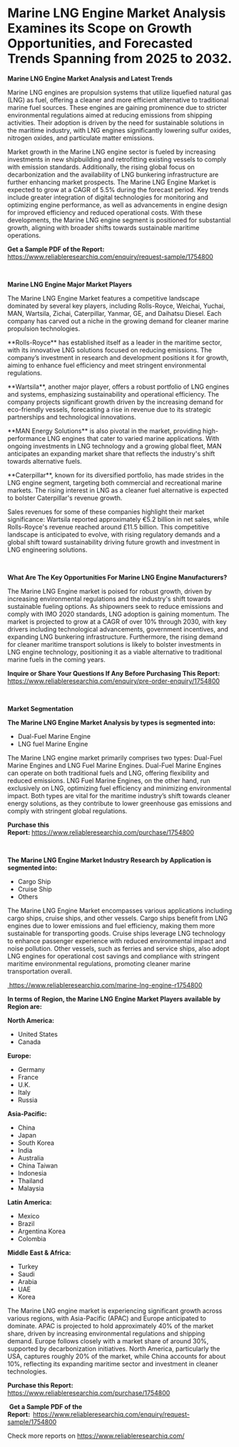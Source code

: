 <p><h1>Marine LNG Engine Market Analysis Examines its Scope on Growth Opportunities, and Forecasted Trends Spanning from 2025 to 2032.</h1></p><p><strong>Marine LNG Engine Market Analysis and Latest Trends</strong></p>
<p><p>Marine LNG engines are propulsion systems that utilize liquefied natural gas (LNG) as fuel, offering a cleaner and more efficient alternative to traditional marine fuel sources. These engines are gaining prominence due to stricter environmental regulations aimed at reducing emissions from shipping activities. Their adoption is driven by the need for sustainable solutions in the maritime industry, with LNG engines significantly lowering sulfur oxides, nitrogen oxides, and particulate matter emissions.</p><p>Market growth in the Marine LNG engine sector is fueled by increasing investments in new shipbuilding and retrofitting existing vessels to comply with emission standards. Additionally, the rising global focus on decarbonization and the availability of LNG bunkering infrastructure are further enhancing market prospects. The Marine LNG Engine Market is expected to grow at a CAGR of 5.5% during the forecast period. Key trends include greater integration of digital technologies for monitoring and optimizing engine performance, as well as advancements in engine design for improved efficiency and reduced operational costs. With these developments, the Marine LNG engine segment is positioned for substantial growth, aligning with broader shifts towards sustainable maritime operations.</p></p>
<p><strong>Get a Sample PDF of the Report:&nbsp;</strong> <a href="https://www.reliableresearchiq.com/enquiry/request-sample/1754800?utm_campaign=2318&utm_medium=2&utm_source=Github&utm_content=ia&utm_term=10042025&utm_id=marine-lng-engine">https://www.reliableresearchiq.com/enquiry/request-sample/1754800</a></p>
<p>&nbsp;</p>
<p><strong>Marine LNG Engine Major Market Players</strong></p>
<p><p>The Marine LNG Engine Market features a competitive landscape dominated by several key players, including Rolls-Royce, Weichai, Yuchai, MAN, Wartsila, Zichai, Caterpillar, Yanmar, GE, and Daihatsu Diesel. Each company has carved out a niche in the growing demand for cleaner marine propulsion technologies.</p><p>**Rolls-Royce** has established itself as a leader in the maritime sector, with its innovative LNG solutions focused on reducing emissions. The company’s investment in research and development positions it for growth, aiming to enhance fuel efficiency and meet stringent environmental regulations.</p><p>**Wartsila**, another major player, offers a robust portfolio of LNG engines and systems, emphasizing sustainability and operational efficiency. The company projects significant growth driven by the increasing demand for eco-friendly vessels, forecasting a rise in revenue due to its strategic partnerships and technological innovations.</p><p>**MAN Energy Solutions** is also pivotal in the market, providing high-performance LNG engines that cater to varied marine applications. With ongoing investments in LNG technology and a growing global fleet, MAN anticipates an expanding market share that reflects the industry's shift towards alternative fuels.</p><p>**Caterpillar**, known for its diversified portfolio, has made strides in the LNG engine segment, targeting both commercial and recreational marine markets. The rising interest in LNG as a cleaner fuel alternative is expected to bolster Caterpillar's revenue growth.</p><p>Sales revenues for some of these companies highlight their market significance: Wartsila reported approximately €5.2 billion in net sales, while Rolls-Royce's revenue reached around £11.5 billion. This competitive landscape is anticipated to evolve, with rising regulatory demands and a global shift toward sustainability driving future growth and investment in LNG engineering solutions.</p></p>
<p>&nbsp;</p>
<p><strong>What Are The Key Opportunities For Marine LNG Engine Manufacturers?</strong></p>
<p><p>The Marine LNG Engine market is poised for robust growth, driven by increasing environmental regulations and the industry's shift towards sustainable fueling options. As shipowners seek to reduce emissions and comply with IMO 2020 standards, LNG adoption is gaining momentum. The market is projected to grow at a CAGR of over 10% through 2030, with key drivers including technological advancements, government incentives, and expanding LNG bunkering infrastructure. Furthermore, the rising demand for cleaner maritime transport solutions is likely to bolster investments in LNG engine technology, positioning it as a viable alternative to traditional marine fuels in the coming years.</p></p>
<p><strong>Inquire or Share Your Questions If Any Before Purchasing This Report:</strong> <a href="https://www.reliableresearchiq.com/enquiry/pre-order-enquiry/1754800?utm_campaign=2318&utm_medium=2&utm_source=Github&utm_content=ia&utm_term=10042025&utm_id=marine-lng-engine">https://www.reliableresearchiq.com/enquiry/pre-order-enquiry/1754800</a></p>
<p>&nbsp;</p>
<p><strong>Market Segmentation</strong></p>
<p><strong>The Marine LNG Engine Market Analysis by types is segmented into:</strong></p>
<p><ul><li>Dual-Fuel Marine Engine</li><li>LNG fuel Marine Engine</li></ul></p>
<p><p>The Marine LNG engine market primarily comprises two types: Dual-Fuel Marine Engines and LNG Fuel Marine Engines. Dual-Fuel Marine Engines can operate on both traditional fuels and LNG, offering flexibility and reduced emissions. LNG Fuel Marine Engines, on the other hand, run exclusively on LNG, optimizing fuel efficiency and minimizing environmental impact. Both types are vital for the maritime industry’s shift towards cleaner energy solutions, as they contribute to lower greenhouse gas emissions and comply with stringent global regulations.</p></p>
<p><strong>Purchase this Report:&nbsp;</strong><a href="https://www.reliableresearchiq.com/purchase/1754800?utm_campaign=2318&utm_medium=2&utm_source=Github&utm_content=ia&utm_term=10042025&utm_id=marine-lng-engine">https://www.reliableresearchiq.com/purchase/1754800</a></p>
<p>&nbsp;</p>
<p><strong>The Marine LNG Engine Market Industry Research by Application is segmented into:</strong></p>
<p><ul><li>Cargo Ship</li><li>Cruise Ship</li><li>Others</li></ul></p>
<p><p>The Marine LNG Engine Market encompasses various applications including cargo ships, cruise ships, and other vessels. Cargo ships benefit from LNG engines due to lower emissions and fuel efficiency, making them more sustainable for transporting goods. Cruise ships leverage LNG technology to enhance passenger experience with reduced environmental impact and noise pollution. Other vessels, such as ferries and service ships, also adopt LNG engines for operational cost savings and compliance with stringent maritime environmental regulations, promoting cleaner marine transportation overall.</p></p>
<p><a href="https://www.reliableresearchiq.com/marine-lng-engine-r1754800?utm_campaign=2318&utm_medium=2&utm_source=Github&utm_content=ia&utm_term=10042025&utm_id=marine-lng-engine">&nbsp;https://www.reliableresearchiq.com/marine-lng-engine-r1754800</a></p>
<p><strong>In terms of Region, the Marine LNG Engine Market Players available by Region are:</strong></p>
<p>
    <p> <strong> North America: </strong>
        <ul>
            <li>United States</li>
            <li>Canada</li>
        </ul>
        </p> 
    <p> <strong> Europe: </strong>
        <ul>
            <li>Germany</li>
            <li>France</li>
            <li>U.K.</li>
            <li>Italy</li>
            <li>Russia</li>
        </ul>
        </p> 
    <p> <strong> Asia-Pacific: </strong>
        <ul>
            <li>China</li>
            <li>Japan</li>
            <li>South Korea</li>
            <li>India</li>
            <li>Australia</li>
            <li>China Taiwan</li>
            <li>Indonesia</li>
            <li>Thailand</li>
            <li>Malaysia</li>
        </ul>
        </p> 
    <p> <strong> Latin America: </strong>
        <ul>
            <li>Mexico</li>
            <li>Brazil</li>
            <li>Argentina Korea</li>
            <li>Colombia</li>
        </ul>
        </p> 
    <p> <strong> Middle East & Africa: </strong>
        <ul>
            <li>Turkey</li>
            <li>Saudi</li>
            <li>Arabia</li>
            <li>UAE</li>
            <li>Korea</li>
        </ul>
    </p>
    </p>
<p><p>The Marine LNG engine market is experiencing significant growth across various regions, with Asia-Pacific (APAC) and Europe anticipated to dominate. APAC is projected to hold approximately 40% of the market share, driven by increasing environmental regulations and shipping demand. Europe follows closely with a market share of around 30%, supported by decarbonization initiatives. North America, particularly the USA, captures roughly 20% of the market, while China accounts for about 10%, reflecting its expanding maritime sector and investment in cleaner technologies.</p></p>
<p><strong>Purchase this Report: </strong><a href="https://www.reliableresearchiq.com/purchase/1754800?utm_campaign=2318&utm_medium=2&utm_source=Github&utm_content=ia&utm_term=10042025&utm_id=marine-lng-engine">https://www.reliableresearchiq.com/purchase/1754800</a></p>
<p>&nbsp;<strong>Get a Sample PDF of the Report:&nbsp;&nbsp;</strong><a href="https://www.reliableresearchiq.com/enquiry/request-sample/1754800?utm_campaign=2318&utm_medium=2&utm_source=Github&utm_content=ia&utm_term=10042025&utm_id=marine-lng-engine">https://www.reliableresearchiq.com/enquiry/request-sample/1754800</a></p>
<p><strong></strong></p>
<p>Check more reports on <a href="https://www.reliableresearchiq.com/?utm_campaign=2318&utm_medium=2&utm_source=Github&utm_content=ia&utm_term=10042025&utm_id=marine-lng-engine">https://www.reliableresearchiq.com/</a></p>